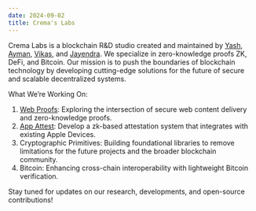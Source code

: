 ```yaml
---
date: 2024-09-02
title: Crema's Labs
---
```


Crema Labs is a blockchain R&D studio created and maintained by [Yash](https://github.com/yash1io), [Ayman](https://github.com/nesopie), [Vikas](https://github.com/0xvikasrushi), and [Jayendra](https://github.com/jayendramadaram). We specialize in zero-knowledge proofs ZK, DeFi, and Bitcoin. Our mission is to push the boundaries of blockchain technology by developing cutting-edge solutions for the future of secure and scalable decentralized systems.

What We’re Working On:

1. [Web Proofs](https://hackmd.io/@immabeyeet/By3gIW690): Exploring the intersection of secure web content delivery and zero-knowledge proofs.
2. [App Attest](https://github.com/crema-labs/app-attest/blob/feat/certPathVerify/specs/appattest.md): Develop a zk-based attestation system that integrates with existing Apple Devices. 
3. Cryptographic Primitives: Building foundational libraries to remove limitations for the future projects and the broader blockchain community.
4. Bitcoin: Enhancing cross-chain interoperability with lightweight Bitcoin verification.

Stay tuned for updates on our research, developments, and open-source contributions!
